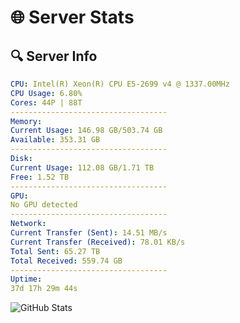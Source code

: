 # 🌐 Server Stats
## 🔍 Server Info
```yaml
CPU: Intel(R) Xeon(R) CPU E5-2699 v4 @ 1337.00MHz
CPU Usage: 6.80%
Cores: 44P | 88T
-----------------------------------
Memory:
Current Usage: 146.98 GB/503.74 GB
Available: 353.31 GB
-----------------------------------
Disk:
Current Usage: 112.08 GB/1.71 TB
Free: 1.52 TB
-----------------------------------
GPU:
No GPU detected
-----------------------------------
Network:
Current Transfer (Sent): 14.51 MB/s
Current Transfer (Received): 78.01 KB/s
Total Sent: 65.27 TB
Total Received: 559.74 GB
-----------------------------------
Uptime:
37d 17h 29m 44s
```
![GitHub Stats](https://img.shields.io/badge/Updated-2025-04-14_14:52:33-blue)